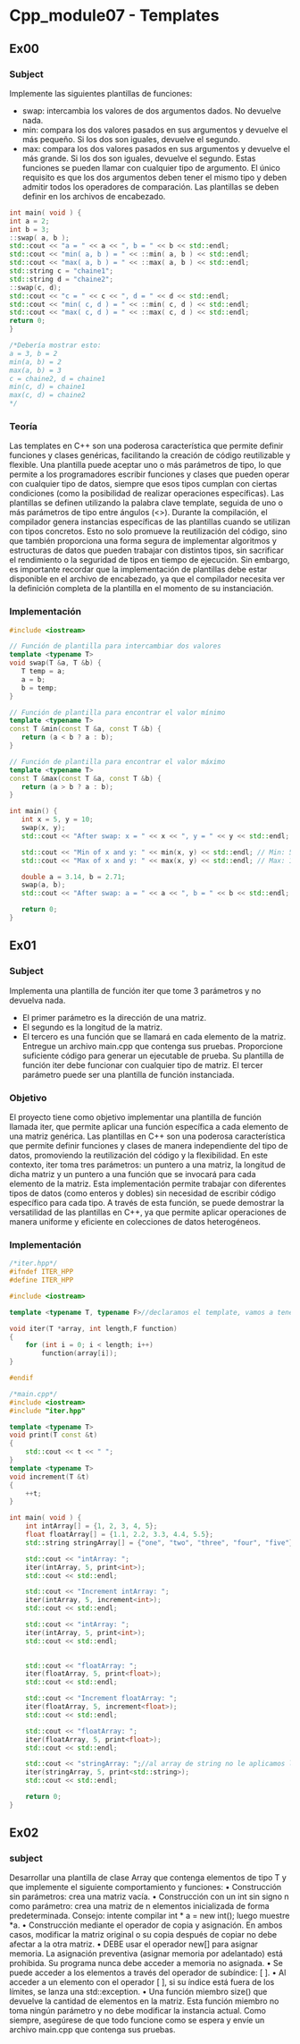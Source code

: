 # Cpp_module07 - Templates

## Ex00

### Subject

Implemente las siguientes plantillas de funciones:
* swap: intercambia los valores de dos argumentos dados. No devuelve nada.
* min: compara los dos valores pasados ​​en sus argumentos y devuelve el más pequeño.
Si los dos son iguales, devuelve el segundo.
* max: compara los dos valores pasados ​​en sus argumentos y devuelve el más grande.
Si los dos son iguales, devuelve el segundo.
Estas funciones se pueden llamar con cualquier tipo de argumento. El único requisito es
que los dos argumentos deben tener el mismo tipo y deben admitir todos los operadores de comparación.
Las plantillas se deben definir en los archivos de encabezado.
```cpp
int main( void ) {
int a = 2;
int b = 3;
::swap( a, b );
std::cout << "a = " << a << ", b = " << b << std::endl;
std::cout << "min( a, b ) = " << ::min( a, b ) << std::endl;
std::cout << "max( a, b ) = " << ::max( a, b ) << std::endl;
std::string c = "chaine1";
std::string d = "chaine2";
::swap(c, d);
std::cout << "c = " << c << ", d = " << d << std::endl;
std::cout << "min( c, d ) = " << ::min( c, d ) << std::endl;
std::cout << "max( c, d ) = " << ::max( c, d ) << std::endl;
return 0;
}

/*Debería mostrar esto:
a = 3, b = 2
min(a, b) = 2
max(a, b) = 3
c = chaine2, d = chaine1
min(c, d) = chaine1
max(c, d) = chaine2
*/
```
 ### Teoría
 Las templates en C++ son una poderosa característica que permite definir funciones y clases genéricas, facilitando la creación de código reutilizable y flexible. Una plantilla puede aceptar uno o más parámetros de tipo, lo que permite a los programadores escribir funciones y clases que pueden operar con cualquier tipo de datos, siempre que esos tipos cumplan con ciertas condiciones (como la posibilidad de realizar operaciones específicas). Las plantillas se definen utilizando la palabra clave template, seguida de uno o más parámetros de tipo entre ángulos (<>). Durante la compilación, el compilador genera instancias específicas de las plantillas cuando se utilizan con tipos concretos. Esto no solo promueve la reutilización del código, sino que también proporciona una forma segura de implementar algoritmos y estructuras de datos que pueden trabajar con distintos tipos, sin sacrificar el rendimiento o la seguridad de tipos en tiempo de ejecución. Sin embargo, es importante recordar que la implementación de plantillas debe estar disponible en el archivo de encabezado, ya que el compilador necesita ver la definición completa de la plantilla en el momento de su instanciación.

 ### Implementación

 ```cpp
 #include <iostream>

// Función de plantilla para intercambiar dos valores
template <typename T>
void swap(T &a, T &b) {
    T temp = a;
    a = b;
    b = temp;
}

// Función de plantilla para encontrar el valor mínimo
template <typename T>
const T &min(const T &a, const T &b) {
    return (a < b ? a : b);
}

// Función de plantilla para encontrar el valor máximo
template <typename T>
const T &max(const T &a, const T &b) {
    return (a > b ? a : b);
}

int main() {
    int x = 5, y = 10;
    swap(x, y);
    std::cout << "After swap: x = " << x << ", y = " << y << std::endl; // x = 10, y = 5

    std::cout << "Min of x and y: " << min(x, y) << std::endl; // Min: 5
    std::cout << "Max of x and y: " << max(x, y) << std::endl; // Max: 10

    double a = 3.14, b = 2.71;
    swap(a, b);
    std::cout << "After swap: a = " << a << ", b = " << b << std::endl; // a = 2.71, b = 3.14

    return 0;
}
```
## Ex01 

### Subject
Implementa una plantilla de función iter que tome 3 parámetros y no devuelva nada.
* El primer parámetro es la dirección de una matriz.
* El segundo es la longitud de la matriz.
* El tercero es una función que se llamará en cada elemento de la matriz.
Entregue un archivo main.cpp que contenga sus pruebas. Proporcione suficiente código para generar un
ejecutable de prueba.
Su plantilla de función iter debe funcionar con cualquier tipo de matriz. El tercer parámetro
puede ser una plantilla de función instanciada.

### Objetivo

El proyecto tiene como objetivo implementar una plantilla de función llamada iter, que permite aplicar una función específica a cada elemento de una matriz genérica. Las plantillas en C++ son una poderosa característica que permite definir funciones y clases de manera independiente del tipo de datos, promoviendo la reutilización del código y la flexibilidad. En este contexto, iter toma tres parámetros: un puntero a una matriz, la longitud de dicha matriz y un puntero a una función que se invocará para cada elemento de la matriz. Esta implementación permite trabajar con diferentes tipos de datos (como enteros y dobles) sin necesidad de escribir código específico para cada tipo. A través de esta función, se puede demostrar la versatilidad de las plantillas en C++, ya que permite aplicar operaciones de manera uniforme y eficiente en colecciones de datos heterogéneos.

### Implementación
```cpp
/*iter.hpp*/
#ifndef ITER_HPP
#define ITER_HPP

#include <iostream>

template <typename T, typename F>//declaramos el template, vamos a tener dos uno para el elemento y otro para la función

void iter(T *array, int length,F function)
{
	for (int i = 0; i < length; i++)
		function(array[i]);
}

#endif

/*main.cpp*/
#include <iostream>
#include "iter.hpp"

template <typename T>
void print(T const &t)
{
	std::cout << t << " ";
}
template <typename T>
void increment(T &t)
{
	++t;
}

int main( void ) {
	int intArray[] = {1, 2, 3, 4, 5};
	float floatArray[] = {1.1, 2.2, 3.3, 4.4, 5.5};
	std::string stringArray[] = {"one", "two", "three", "four", "five"};

	std::cout << "intArray: ";
	iter(intArray, 5, print<int>);
	std::cout << std::endl;

	std::cout << "Increment intArray: ";
	iter(intArray, 5, increment<int>);
	std::cout << std::endl;

	std::cout << "intArray: ";
	iter(intArray, 5, print<int>);
	std::cout << std::endl;
	

	std::cout << "floatArray: ";
	iter(floatArray, 5, print<float>);
	std::cout << std::endl;

	std::cout << "Increment floatArray: ";
	iter(floatArray, 5, increment<float>);
	std::cout << std::endl;

	std::cout << "floatArray: ";
	iter(floatArray, 5, print<float>);
	std::cout << std::endl;

	std::cout << "stringArray: ";//al array de string no le aplicamos la función increment porque no es posible incrementar una string en C++
	iter(stringArray, 5, print<std::string>);
	std::cout << std::endl;

	return 0;
}
```

## Ex02 

### subject 
Desarrollar una plantilla de clase Array que contenga elementos de tipo T y que implemente
el siguiente comportamiento y funciones:
• Construcción sin parámetros: crea una matriz vacía.
• Construcción con un int sin signo n como parámetro: crea una matriz de n elementos
inicializada de forma predeterminada.
Consejo: intente compilar int * a = new int(); luego muestre *a.
• Construcción mediante el operador de copia y asignación. En ambos casos, modificar la matriz original o su copia después de copiar no debe afectar a la otra matriz.
• DEBE usar el operador new[] para asignar memoria. La asignación preventiva (asignar memoria por adelantado) está prohibida. Su programa nunca debe acceder a memoria no asignada.
• Se puede acceder a los elementos a través del operador de subíndice: [ ].
• Al acceder a un elemento con el operador [ ], si su índice está fuera de los límites, se lanza una
std::exception.
• Una función miembro size() que devuelve la cantidad de elementos en la matriz. Esta
función miembro no toma ningún parámetro y no debe modificar la instancia actual.
Como siempre, asegúrese de que todo funcione como se espera y envíe un archivo main.cpp que contenga sus pruebas.